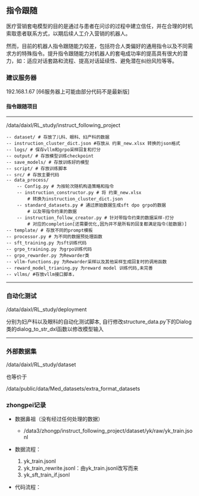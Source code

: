 ## 指令跟随

医疗营销套电模型的目的是通过与患者在问诊的过程中建立信任，并在合理的时机索取患者联系方式，以期后续人工介入营销的机器人。

然而，目前的机器人指令跟随能力较差，包括符合人类偏好的通用指令以及不同需求方的特殊指令。提升指令跟随能力对机器人的套电成功率的提高具有很大的潜力，如：适应对话套路和流程、提高对话延续性、避免潜在纠纷风险等等。


### 建议服务器
192.168.1.67 [66服务器上可能由部分代码不是最新版]

#### 指令跟随项目
---
/data/daixl/RL_study/instruct_following_project

    -- dataset/ # 存放了儿科、眼科、妇产科的数据
    -- instruction_cluster_dict.json #存放从 约束_new.xlsx 转换的json格式
    -- logs/ # 保存vllm和grpo采样回复和打分
    -- output/ # 存放模型训练checkpoint
    -- save_models/ # 存放训练好的模型
    -- script/ # 存放训练脚本
    -- src/ # 存放主要代码
    -- data_process/
        -- Config.py # 为按轮次随机构造策略和指令
        -- instruction_constructor.py # 将 约束_new.xlsx 
            # 转换为instruction_cluster_dict.json
        -- standard_datasets.py # 通过原始数据生成sft dpo grpo的数据 
            # 以及带指令约束的数据
        -- instruction_follow_creator.py # 针对带指令约束的数据采样-打分
            # 对应的completion[还需要优化,因为并不是所有的回复都满足指令(脏数据)]
    -- template/ # 存放不同的prompt模板
    -- processor.py # 为不同的数据预处理函数
    -- sft_training.py 为sft训练代码
    -- grpo_training.py 为grpo训练代码
    -- grpo_rewarder.py 为Rewarder类
    -- vllm-functions.py 为Rewarder采样以及其他采样生成回复时的调用函数
    -- reward_model_trianing.py 为reward model 训练代码,未完善
    -- vllms/ #存放vllm接口脚本，
---
### 自动化测试
/data/daixl/RL_study/deployment

分别为妇产科以及眼科的自动化测试脚本, 自行修改structure_data.py下的Dialog类的dialog_to_str_dxl函数以修改模型输入

---
### 外部数据集
/data/daixl/RL_study/dataset

也等价于 

/data/public/data/Med_datasets/extra_format_datasets

### zhongpei记录

- 数据鼻祖（没有经过任何处理的数据）
    - /data3/zhongp/instruct_following_project/dataset/yk/raw/yk_train.jsonl
- 数据流程：
    1. yk_train.jsonl
    2. yk_train_rewrite.jsonl：由yk_train.jsonl改写而来
    3. yk_sft_train_if.jsonl

- 代码流程：